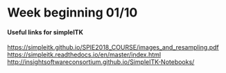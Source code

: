 # Week beginning 01/10

#### Useful links for simpleITK 
https://simpleitk.github.io/SPIE2018_COURSE/images_and_resampling.pdf<br>
https://simpleitk.readthedocs.io/en/master/index.html<br>
http://insightsoftwareconsortium.github.io/SimpleITK-Notebooks/
